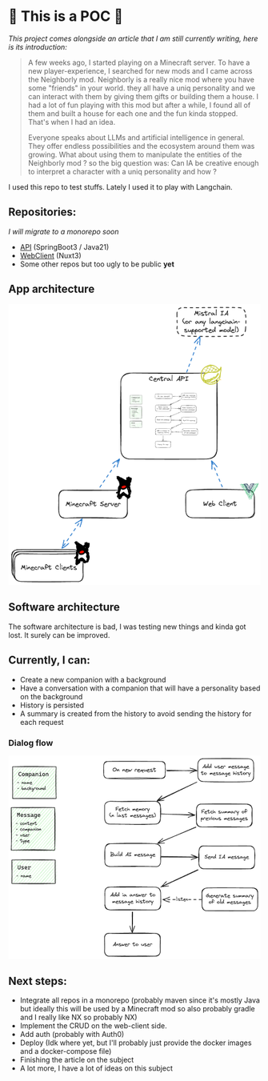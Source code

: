 # :construction: This is a POC :construction:

*This project comes alongside an article that I am still currently writing, here is its introduction:*
> A few weeks ago, I started playing on a Minecraft server. To have a new player-experience, I searched for new mods and
> I came across the Neighborly mod. Neighborly is a really nice mod where you have some "friends" in your world. they all
> have a uniq personality and we can interact with them by giving them gifts or building them a house.
> I had a lot of fun playing with this mod but after a while, I found all of them and built a house for each one and the
> fun kinda stopped. That's when I had an idea.
>
>Everyone speaks about LLMs and artificial intelligence in general. They offer endless possibilities and the ecosystem
> around them was growing. What about using them to manipulate the entities of the Neighborly mod ? so the big question
> was: Can IA be creative enough to interpret a character with a uniq personality and how ?

I used this repo to test stuffs. Lately I used it to play with Langchain.

## Repositories: 
*I will migrate to a monorepo soon*

- [API](https://github.com/Anthony-Jhoiro/talk-with-me_api) (SpringBoot3 / Java21)
- [WebClient](https://github.com/Anthony-Jhoiro/talk-with-me_web-client) (Nuxt3)
- Some other repos but too ugly to be public **yet**


## App architecture
![Arch](./docs/global-schema.png)

## Software architecture
The software architecture is bad, I was testing new things and kinda got lost.
It surely can be improved.
## Currently, I can:

- Create a new companion with a background
- Have a conversation with a companion that will have a personality based on the background
- History is persisted
- A summary is created from the history to avoid sending the history for each request

### Dialog flow

![Arch](./docs/dialog-flow.png)

## Next steps:

- Integrate all repos in a monorepo (probably maven since it's mostly Java but ideally this will be used by a Minecraft
  mod so also probably gradle and I really like NX so probably NX)
- Implement the CRUD on the web-client side.
- Add auth (probably with Auth0)
- Deploy (Idk where yet, but I'll probably just provide the docker images and a docker-compose file)
- Finishing the article on the subject
- A lot more, I have a lot of ideas on this subject
